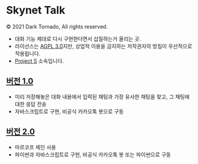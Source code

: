 # Skynet Talk

© 2021 Dark Tornado, All rights reserved.

* 대화 기능 제대로 다시 구현한다면서 삽질하는거 올리는 곳.
* 라이선스는 [AGPL 3.0](LICENSE)지만, 상업적 이용을 금지하는 저작권자의 방침이 우선적으로 적용됩니다.
* [Project S](https://github.com/DarkTornado/ProjectS) 소속입니다.

## [버전 1.0](./1.0)
* 미리 저장해놓은 대화 내용에서 입력된 채팅과 가장 유사한 채팅을 찾고, 그 채팅에 대한 응답 전송
* 자바스크립트로 구현, 비공식 카카오톡 봇으로 구동

## [버전 2.0](./2.0)
* 마르코프 체인 사용
* 파이썬과 자바스크립트로 구현, 비공식 카카오톡 봇 또는 파이썬으로 구동
